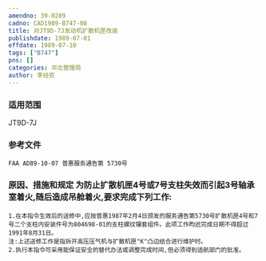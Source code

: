 ```yaml
---
amendno: 39-0289  
cadno: CAD1989-B747-08  
title: 对JT9D-7J发动机扩散机匣改装  
publishdate: 1989-07-01  
effdate: 1989-07-10  
tags: ["B747"]  
pns: []  
categories: 华北管理局  
author: 李经农  
---
```

  
### 适用范围  
JT9D-7J  
  
<!--more-->  
### 参考文件  
    FAA AD89-10-07 普惠服务通告第 5730号  
  
### 原因、措施和规定     为防止扩散机匣4号或7号支柱失效而引起3号轴承室着火,随后造成吊舱着火,要求完成下列工作:  
    1.在本指令生效后的送修中,应按普惠1987年2月4日颁发的服务通告第5730号扩散机匣4号和7号二个支柱内安装件号为804698-01的支柱螺纹镶套组件。此项工作昀迟完成日期不得超过1991年8月31日。  
    注:上述送修工作是指拆开高压压气机与扩散机匣"K"凸边结合进行维护时。  
    2.执行本指令可采用能保证安全的替代办法或调整完成时间,但必须得到适航部门的批准。  
  
